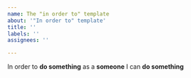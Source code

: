 ```yaml
---
name: The "in order to" template
about: '"In order to" template'
title: ''
labels: ''
assignees: ''

---
```


In order to **do something** as a **someone** I can **do something**
